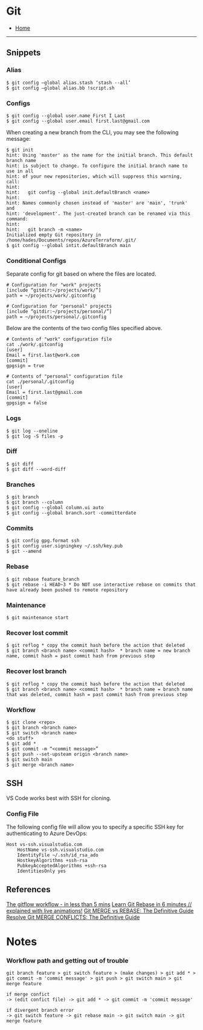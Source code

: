 # Git
- [Home](../README.md)

---

## Snippets
### Alias
```
$ git config –global alias.stash ‘stash --all’
$ git config –global alias.bb !script.sh
```
### Configs
```
$ git config --global user.name First I Last
$ git config --global user.email first.last@gmail.com
```
When creating a new branch from the CLI, you may see the following message:
```
$ git init
hint: Using 'master' as the name for the initial branch. This default branch name
hint: is subject to change. To configure the initial branch name to use in all
hint: of your new repositories, which will suppress this warning, call:
hint: 
hint:   git config --global init.defaultBranch <name>
hint: 
hint: Names commonly chosen instead of 'master' are 'main', 'trunk' and
hint: 'development'. The just-created branch can be renamed via this command:
hint: 
hint:   git branch -m <name>
Initialized empty Git repository in /home/hades/Documents/repos/AzureTerraform/.git/
$ git config --global intit.defaultBranch main
```
### Conditional Configs
Separate config for git based on where the files are located. 
```
# Configuration for "work" projects
[include “gitdir:~/projects/work/”]
path = ~/projects/work/.gitconfig
```
```
# Configuration for "personal" projects
[include “gitdir:~/projects/personal/”]
path = ~/projects/personal/.gitconfig
```
Below are the contents of the two config files specified above. 
```
# Contents of "work" configuration file
cat ./work/.gitconfig
[user]
Email = first.last@work.com
[commit]
gpgsign = true

# Contents of "personal" configuration file
cat ./personal/.gitconfig
[user]
Email = first.last@gmail.com
[commit]
gpgsign = false
```
### Logs
```
$ git log --oneline
$ git log -S files -p
```
### Diff
```
$ git diff
$ git diff --word-diff
```
### Branches
```
$ git branch
$ git branch --column
$ git config --global column.ui auto
$ git config --global branch.sort -committerdate
```
### Commits
```
$ git config gpg.format ssh
$ git config user.signingkey ~/.ssh/key.pub
$ git --amend 
```
### Rebase
```
$ git rebase feature_branch
$ git rebase -i HEAD~3 * Do NOT use interactive rebase on commits that have already been pushed to remote repository
```
### Maintenance
```
$ git maintenance start
```
### Recover lost commit
```
$ git reflog * copy the commit hash before the action that deleted
$ git branch <branch name> <commit hash>  * branch name = new branch name, commit hash = past commit hash from previous step
```
### Recover lost branch
```
$ git reflog * copy the commit hash before the action that deleted
$ git branch <branch name> <commit hash>  * branch name = branch name that was deleted, commit hash = past commit hash from previous step
```
### Workflow
```
$ git clone <repo>
$ git branch <branch name>
$ git switch <branch name>
<do stuff>
$ git add *
$ git commit -m “<commit message>”
$ git push --set-upsteam origin <branch name>
$ git switch main
$ git merge <branch name>
```

## SSH
VS Code works best with SSH for cloning. 
### Config File
The following config file will allow you to specify a specific SSH key for authenticating to Azure DevOps:
```
Host vs-ssh.visualstudio.com
    HostName vs-ssh.visualstudio.com
    IdentityFile ~/.ssh/id_rsa_ado
    HostkeyAlgorithms +ssh-rsa
    PubkeyAcceptedAlgorithms +ssh-rsa
    IdentitiesOnly yes
```
## References
[The gitflow workflow - in less than 5 mins](https://www.youtube.com/watch?v=1SXpE08hvGs)
[Learn Git Rebase in 6 minutes // explained with live animations!](https://youtu.be/f1wnYdLEpgI?si=SXW3BsP7Yqn_AIEd)
[Git MERGE vs REBASE: The Definitive Guide](https://youtu.be/zOnwgxiC0OA?si=lgOj1H4bT9dzbK5j)
[Resolve Git MERGE CONFLICTS: The Definitive Guide](https://youtu.be/Sqsz1-o7nXk?si=acwzXMaLEvkYE-do)

# Notes

### Workflow path and getting out of trouble
```
git branch feature > git switch feature > (make changes) > git add * > git commit -m 'commit message' > git push > git switch main > git merge feature
```
```
if merge confict 
-> (edit confict file) -> git add * -> git commit -m 'commit message'
```
```
if divergent branch error
-> git switch feature -> git rebase main -> git switch main -> git merge feature
```
